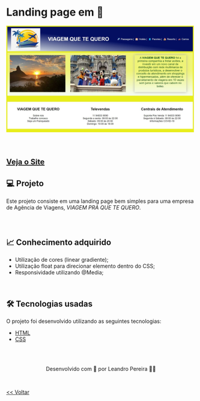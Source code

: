 <h1>
    Landing page em 🚧
</h1>

<div>
        <img src="image/page.jpeg" width="500"/>
    </div>

<br>
<h1>
    <div>
        <a style="font-size: 20px" href="https://viagempraquetequero.netlify.app/" target="_blank"> Veja o Site</a>
    </div>
</h1>

<h2> 💻 Projeto </h2>

Este projeto consiste em uma landing page bem simples para uma empresa de Agência de Viagens, _VIAGEM PRA QUE TE QUERO_.

<br>
<h1>

<h2> 📈 Conhecimento adquirido </h2>

* Utilização de cores (linear gradiente);
* Utilização float para direcionar elemento dentro do CSS;
* Responsividade utilizando @Media;


<br>

<h2> 🛠 Tecnologias usadas </h2>

O projeto foi desenvolvido utilizando as seguintes tecnologias:

- [HTML](https://www.w3schools.com/html/)
- [CSS](https://www.w3schools.com/css/)


<br>
<br>

<p align="center"> Desenvolvido com 💜 por Leandro Pereira ✌🏽 <p>

<br>

<a href="./README.md"><< Voltar</a>








